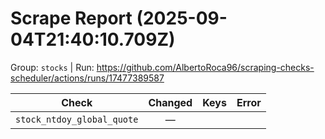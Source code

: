 # Scrape Report (2025-09-04T21:40:10.709Z)

Group: `stocks`  |  Run: https://github.com/AlbertoRoca96/scraping-checks-scheduler/actions/runs/17477389587

| Check | Changed | Keys | Error |
|---|:---:|:--|:--|
| `stock_ntdoy_global_quote` | — |  |  |
